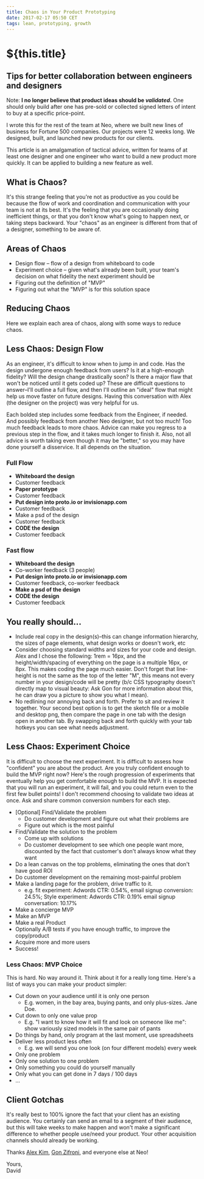 ```yaml
---
title: Chaos in Your Product Prototyping
date: 2017-02-17 05:50 CET
tags: lean, prototyping, growth
---
```

# ${this.title}
## Tips for better collaboration between engineers and designers

Note: **I no longer believe that product ideas should be _validated_.** One should only
build after one has pre-sold or collected signed letters of intent to buy at
a specific price-point.

I wrote this for the rest of the team at Neo, where we built new lines of
business for Fortune 500 companies. Our projects were 12 weeks long. We
designed, built, and launched new products for our clients.

This article is an amalgamation of tactical advice, written for teams of at least one
designer and one engineer who want to build a new product more quickly. It can
be applied to building a new feature as well.

## What is Chaos?

It's this strange feeling that you're not as productive as you could be because
the flow of work and coordination and communication with your team is not at its
best. It's the feeling that you are occasionally doing inefficient things, or
that you don't know what's going to happen next, or taking steps backward. Your
"chaos" as an engineer is different from that of a designer, something to be
aware of.

## Areas of Chaos
- Design flow – flow of a design from whiteboard to code
- Experiment choice – given what's already been built, your team's decision on what fidelity the next experiment should be
- Figuring out the definition of "MVP"
- Figuring out what the "MVP" is for this solution space

## Reducing Chaos
Here we explain each area of chaos, along with some ways to reduce chaos.

## Less Chaos: Design Flow

As an engineer, it's difficult to know when to jump in and code. Has the design
undergone enough feedback from users? Is it at a high-enough fidelity? Will the
design change drastically soon? Is there a major flaw that won't be noticed
until it gets coded up? These are difficult questions to answer–I'll outline a
full flow, and then I'll outline an "ideal" flow that might help us move faster
on future designs. Having this conversation with Alex (the designer on the project)
was very helpful for us.

Each bolded step includes some feedback from the Engineer, if needed. And
possibly feedback from another Neo designer, but not too much! Too much feedback
leads to more chaos. Advice can make you regress to a previous step in the flow,
and it takes much longer to finish it. Also, not all advice is worth taking even
though it may be "better," so you may have done yourself a disservice. It all
depends on the situation.

### Full Flow
- **Whiteboard the design**
- Customer feedback
- **Paper prototype**
- Customer feedback
- **Put design into proto.io or invisionapp.com**
- Customer feedback
- Make a psd of the design
- Customer feedback
- **CODE the design**
- Customer feedback

### Fast flow
- **Whiteboard the design**
- Co-worker feedback (3 people)
- **Put design into proto.io or invisionapp.com**
- Customer feedback, co-worker feedback
- **Make a psd of the design**
- **CODE the design**
- Customer feedback

## You really should...
- Include real copy in the design(s)–this can change information hierarchy, the
sizes of page elements, what design works or doesn't work, etc
- Consider choosing standard widths and sizes for your code and design. Alex and
I chose the following: 1rem = 16px, and the height/width/spacing of
everything on the page is a multiple 16px, or 8px. This makes coding the page
much easier. Don't forget that line-height is not the same as the top of the
letter "M", this means not every number in your design/code will be pretty (b/c
CSS typography doesn't directly map to visual beauty: Ask Gon for more
information about this, he can draw you a picture to show you what I mean).
- No redlining nor annoying back and forth. Prefer to sit and review it together. Your second best option is to get the sketch file or a mobile and desktop png, then compare the page in one tab with the design open in another tab. By swapping back and forth quickly with your tab hotkeys you can see what needs adjustment.

## Less Chaos: Experiment Choice
It is difficult to choose the next experiment. It is difficult to assess how
"confident" you are about the product. Are you truly confident enough to build
the MVP right now? Here's the rough progression of experiments that eventually
help you get comfortable enough to build the MVP. It is expected that you will
run an experiment, it will fail, and you could return even to the first few
bullet points! I don't recommend choosing to validate two ideas at once. Ask and
share common conversion numbers for each step.

- [Optional] Find/Validate the problem
  - Do customer development and figure out what their problems are
  - Figure out which is the most painful
- Find/Validate the solution to the problem
  - Come up with solutions
  - Do customer development to see which one people want more, discounted by the fact that customer's don't always know what they want
- Do a lean canvas on the top problems, eliminating the ones that don't have good ROI
- Do customer development on the remaining most-painful problem
- Make a landing page for the problem, drive traffic to it. 
  - e.g. fit experiment: Adwords CTR: 0.54%, email signup conversion: 24.5%; Style experiment: Adwords CTR: 0.19% email signup conversation: 10.17%
- Make a concierge MVP
- Make an MVP
- Make a real Product
- Optionally A/B tests if you have enough traffic, to improve the copy/product
- Acquire more and more users
- Success!

### Less Chaos: MVP Choice
This is hard. No way around it. Think about it for a really long time. Here's a list of ways you can make your product simpler:

- Cut down on your audience until it is only one person
  - E.g. women, in the bay area, buying pants, and only plus-sizes. Jane Doe.
- Cut down to only one value prop
  - E.g. "I want to know how it will fit and look on someone like me": show variously sized models in the same pair of pants
- Do things by hand, only program at the last moment, use spreadsheets
- Deliver less product less often
  - E.g. we will send you one look (on four different models) every week
- Only one problem
- Only one solution to one problem
- Only something you could do yourself manually
- Only what you can get done in 7 days / 100 days
- ...

## Client Gotchas

It's really best to 100% ignore the fact that your client has an existing
audience. You certainly can send an email to a segment of their audience, but
this will take weeks to make happen and won't make a significant difference to
whether people use/need your product. Your other acquisition channels should
already be working.

Thanks <a href="https://twitter.com/wakeupmrkim">Alex Kim</a>,
<a href="https://twitter.com/gonzif">Gon Zifroni</a>, and everyone else at Neo!

Yours,<br>
David
